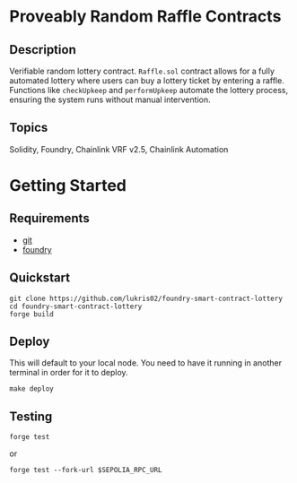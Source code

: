 # Proveably Random Raffle Contracts

## Description
Verifiable random lottery contract. `Raffle.sol` contract allows for a fully automated lottery where users can buy a lottery ticket by entering a raffle. Functions like `checkUpkeep` and `performUpkeep` automate the lottery process, ensuring the system runs without manual intervention.

## Topics
Solidity, Foundry, Chainlink VRF v2.5, Chainlink Automation

# Getting Started

## Requirements

- [git](https://git-scm.com/book/en/v2/Getting-Started-Installing-Git)
- [foundry](https://getfoundry.sh/)

## Quickstart

```
git clone https://github.com/lukris02/foundry-smart-contract-lottery
cd foundry-smart-contract-lottery
forge build
```

## Deploy

This will default to your local node. You need to have it running in another terminal in order for it to deploy.

```
make deploy
```

## Testing

```
forge test
```
or

```
forge test --fork-url $SEPOLIA_RPC_URL
```
